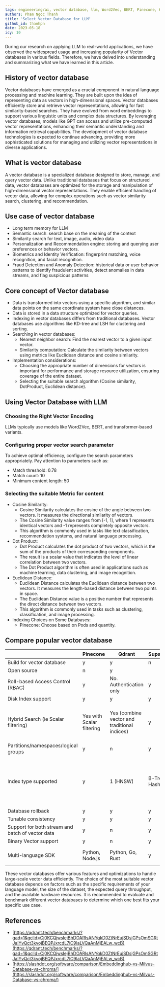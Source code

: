 ```yaml
---
tags: engineering/ai, vector database, llm, Word2Vec, BERT, Pinecone, Qdrant, Supabase, Weaviate, Milvus
authors: Pham Ngoc Thanh
title: 'Select Vector Database for LLM'
github_id: thanhpn
date: 2023-05-18
icy: 10
---
```


During our research on applying LLM to real-world applications, we have observed the widespread usage and increasing popularity of Vector databases in various fields. Therefore, we have delved into understanding and summarizing what we have learned in this article.

## History of vector database

Vector databases have emerged as a crucial component in natural language processing and machine learning. They are built upon the idea of representing data as vectors in high-dimensional spaces. Vector databases efficiently store and retrieve vector representations, allowing for fast similarity-based searches. They have evolved from word embeddings to support various linguistic units and complex data structures. By leveraging vector databases, models like GPT can access and utilize pre-computed vector representations, enhancing their semantic understanding and information retrieval capabilities. The development of vector database technologies is expected to continue advancing, providing more sophisticated solutions for managing and utilizing vector representations in diverse applications.

## What is vector database

A vector database is a specialized database designed to store, manage, and query vector data. Unlike traditional databases that focus on structured data, vector databases are optimized for the storage and manipulation of high-dimensional vector representations. They enable efficient handling of vector data, allowing for complex operations such as vector similarity search, clustering, and recommendation.

## Use case of vector database

- Long term memory for LLM
- Semantic search: search base on the meaning of the context
- Similarity search for text, image, audio, video data
- Personalization and Recommendation engine: storing and querying user preferences or behavior vectors.
- Biometrics and Identity Verification: fingerprint matching, voice recognition, and facial recognition.
- Fraud Detection and Anomaly Detection: historical data or user behavior patterns to identify fraudulent activities, detect anomalies in data streams, and flag suspicious patterns

## Core concept of Vector database

- Data is transformed into vectors using a specific algorithm, and similar data points on the same coordinate system have close distances.
- Data is stored in a data structure optimized for vector queries.
- Indexing in vector databases differs from traditional databases. Vector databases use algorithms like KD-tree and LSH for clustering and sorting.
- Searching in vector databases:
  - Nearest neighbor search: Find the nearest vector to a given input vector.
  - Similarity computation: Calculate the similarity between vectors using metrics like Euclidean distance and cosine similarity.
- Implementation considerations:
  - Choosing the appropriate number of dimensions for vectors is important for performance and storage resource utilization, ensuring coverage of the entire dataset.
  - Selecting the suitable search algorithm (Cosine similarity, DotProduct, Euclidean distance).

## Using Vector Database with LLM

### Choosing the Right Vector Encoding

LLMs typically use models like Word2Vec, BERT, and transformer-based variants.

### Configuring proper vector search parameter

To achieve optimal efficiency, configure the search parameters appropriately. Pay attention to parameters such as:

- Match threshold: 0.78
- Match count: 10
- Minimum content length: 50

### Selecting the suitable Metric for content

- Cosine Similarity:
  - Cosine Similarity calculates the cosine of the angle between two vectors. It measures the directional similarity of vectors.
  - The Cosine Similarity value ranges from [-1, 1], where 1 represents identical vectors and -1 represents completely opposite vectors.
  - This algorithm is commonly used in tasks like text classification, recommendation systems, and natural language processing.
- Dot Product:
  - Dot Product calculates the dot product of two vectors, which is the sum of the products of their corresponding components.
  - The result is a scalar value that indicates the level of linear correlation between two vectors.
  - The Dot Product algorithm is often used in applications such as machine learning, data clustering, and image recognition.
- Euclidean Distance:
  - Euclidean Distance calculates the Euclidean distance between two vectors. It measures the length-based distance between two points in space.
  - The Euclidean Distance value is a positive number that represents the direct distance between two vectors.
  - This algorithm is commonly used in tasks such as clustering, classification, and image processing.
- Indexing Choices on Some Databases:
  - Pinecone: Choose based on Pods and quantity.

## Compare popular vector database

|                                                  | Pinecone                  | Qdrant                                       | Supabase     | Weaviate                               | Milvus                                                                       | Chroma |
| ------------------------------------------------ | ------------------------- | -------------------------------------------- | ------------ | -------------------------------------- | ---------------------------------------------------------------------------- | ------ |
| Build for vector database                        | y                         | y                                            | n            | y                                      | y                                                                            | y      |
| Open source                                      | n                         | y                                            |              |                                        | y                                                                            | y      |
| Roll-based Access Control (RBAC)                 | y                         | No. Authentication only                      | y            | Coming soon                            | y                                                                            |        |
| Disk Index support                               | y                         | y                                            | y            | y                                      | y                                                                            |        |
| Hybrid Search (ie Scalar filtering)              | Yes with Scalar filtering | Yes (combine vector and traditional indices) | y            | Yes (combine Sparse and Dense Vectors) | Yes with Scalar filtering                                                    |        |
| Partitions/namespaces/logical groups             | y                         | n                                            | y            | n                                      | y                                                                            |        |
| Index type supported                             | y                         | 1 (HNSW)                                     | B-Tree, Hash | 1 (HNSW)                               | 9 (FLAT, IVS_FLAT, IVF_SQ8, IVF_PQ, HNSW, ANNOY, BIN_FLAT, and BIN_IVF_FLAT) |        |
| Database rollback                                | y                         | y                                            | y            | y                                      | y                                                                            |        |
| Tunable consistency                              | y                         | y                                            | y            | y                                      | y                                                                            |        |
| Support for both stream and batch of vector data | y                         | n                                            | y            | y                                      | y                                                                            |        |
| Binary Vector support                            | y                         | n                                            | y            | y                                      | y                                                                            |        |
| Multi-language SDK                               | Python, Node.js           | Python, Go, Rust                             | y            | Python, Java, Go                       | Python, Java, Go, C++, Node.js                                               |        |

These vector databases offer various features and optimizations to handle large-scale vector data efficiently. The choice of the most suitable vector database depends on factors such as the specific requirements of your language model, the size of the dataset, the expected query throughput, and the available hardware resources. It is recommended to evaluate and benchmark different vector databases to determine which one best fits your specific use case.

## References

- [https://qdrant.tech/benchmarks/?gad=1&gclid=Cj0KCQjwsIejBhDOARIsANYqkD0ZtNrEujSDsjGPsOmSGRtJaIYvQct3kvojBEQPJxrcdL7lC9IaLVQaAnMjEALw_wcB](https://qdrant.tech/benchmarks/?gad=1&gclid=Cj0KCQjwsIejBhDOARIsANYqkD0ZtNrEujSDsjGPsOmSGRtJaIYvQct3kvojBEQPJxrcdL7lC9IaLVQaAnMjEALw_wcB)
- [https://slashdot.org/software/comparison/Embeddinghub-vs-Milvus-Database-vs-chroma/](https://slashdot.org/software/comparison/Embeddinghub-vs-Milvus-Database-vs-chroma/)
